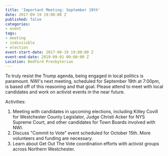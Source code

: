 ```yaml
---
title: 'Important Meeting: September 19th'
date: 2017-09-19 19:00:00 Z
published: false
categories:
- event
tags:
- meeting
- indivisible
- election
event-start-date: 2017-09-19 19:00:00 Z
event-end-date: 2019-09-01 00:00:00 Z
Location: Bedford Presbyterian
---
```


To truly resist the Trump agenda, being engaged in local politics is paramount. NWI's next meeting, scheduled for September 19th at 7:00pm, is based off of this reasoning and that goal. Please attend to meet with local candidates and work on activist events in the near future.

Activities:
1) Meeting with candidates in upcoming elections, including Kitley Covill for Westchester County Legislator, Judge Christi Acker for NYS Supreme Court, and other candidates for Town Boards involved with NWI.
2) Discuss "Commit to Vote" event scheduled for October 15th. More volunteers and funding are necessary. 
3) Learn about Get Out The Vote coordination efforts with activist groups across Northern Westchester.